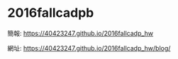 # 2016fallcadpb

簡報: https://40423247.github.io/2016fallcadp_hw

網址: https://40423247.github.io/2016fallcadp_hw/blog/
